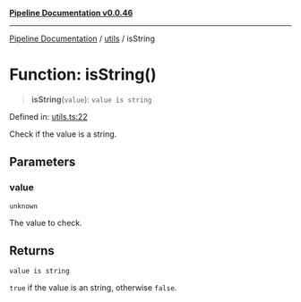 [**Pipeline Documentation v0.0.46**](../../README.md)

***

[Pipeline Documentation](../../modules.md) / [utils](../README.md) / isString

# Function: isString()

> **isString**(`value`): `value is string`

Defined in: [utils.ts:22](https://github.com/stonemjs/pipeline/blob/bdafb2a2f2d57df256cc97fee41b6f9b9fdd69f9/src/utils.ts#L22)

Check if the value is a string.

## Parameters

### value

`unknown`

The value to check.

## Returns

`value is string`

`true` if the value is an string, otherwise `false`.
